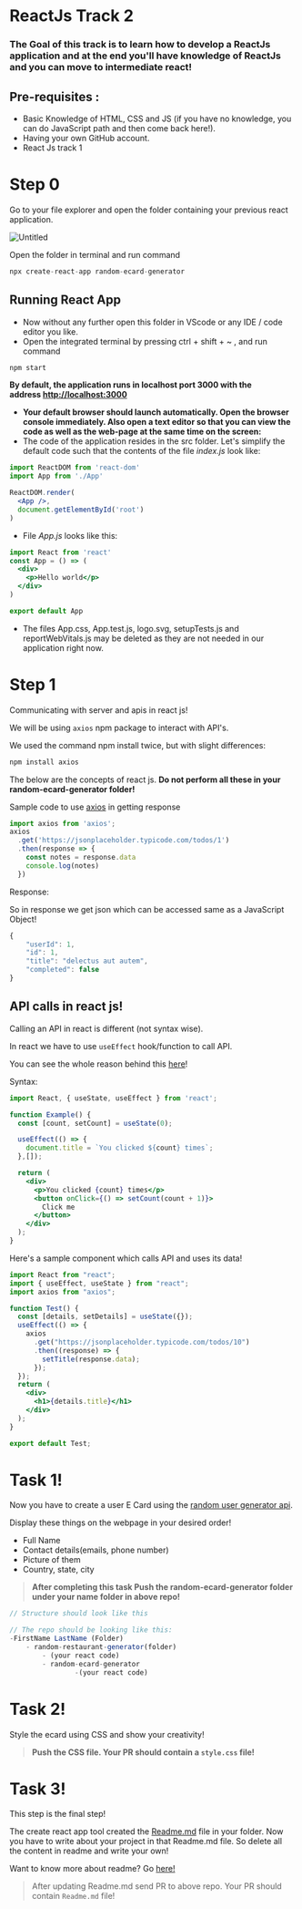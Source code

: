 # ReactJs Track 2

### The Goal of this track is to learn how to develop a ReactJs application and at the end you'll have knowledge of ReactJs and you can move to intermediate react!

## Pre-requisites :

- Basic Knowledge of HTML, CSS and JS (if you have no knowledge, you can do JavaScript path and then come back here!).
- Having your own GitHub account.
- React Js track 1

# Step 0

Go to your file explorer and open the folder containing your previous react application.  

![Untitled](ReactJs%20Track%202%2081a6045dcdf74fa78009dc27855805f0/Untitled.png)

Open the folder in terminal and run command

```jsx
npx create-react-app random-ecard-generator
```

## Running React App

- Now without any further open this folder in VScode or any IDE / code editor  you like.
- Open the integrated terminal by pressing ctrl + shift + ~ , and run command

```jsx
npm start
```

**By default, the application runs in localhost port 3000 with the address [http://localhost:3000](http://localhost:3000/)**

- **Your default browser should launch automatically. Open the browser console immediately. Also open a text editor so that you can view the code as well as the web-page at the same time on the screen:**
- The code of the application resides in the src folder. Let's simplify the default code such that the contents of the file *index.js* look like:

```jsx
import ReactDOM from 'react-dom'
import App from './App'

ReactDOM.render(
  <App />,
  document.getElementById('root')
)
```

- File *App.js* looks like this:

```jsx
import React from 'react'
const App = () => (
  <div>
    <p>Hello world</p>
  </div>
)

export default App
```

- The files App.css, App.test.js, logo.svg, setupTests.js and reportWebVitals.js may be deleted as they are not needed in our application right now.

# Step 1

Communicating with server and apis in react js!

We will be using `axios` npm package to interact with API's.

We used the command npm install twice, but with slight differences:

```jsx
npm install axios
```

The below are the concepts of react js. **Do not perform all these in your random-ecard-generator folder!**

Sample code to use [axios](https://www.npmjs.com/package/axios) in getting response

```jsx
import axios from 'axios';
axios
  .get('https://jsonplaceholder.typicode.com/todos/1')
  .then(response => {
    const notes = response.data
    console.log(notes)
  })
```

Response:

So in response we get json which can be accessed same as a JavaScript Object!

```jsx
{
	"userId": 1,
	"id": 1,
	"title": "delectus aut autem",
	"completed": false
}
```

## API calls in react js!

Calling an API in react is different (not syntax wise).

In react we have to use `useEffect` hook/function to call API.

You can see the whole reason behind this [here](https://reactjs.org/docs/hooks-effect.html)!

Syntax:

```jsx
import React, { useState, useEffect } from 'react';

function Example() {
  const [count, setCount] = useState(0);

  useEffect(() => {
    document.title = `You clicked ${count} times`;
  },[]);

  return (
    <div>
      <p>You clicked {count} times</p>
      <button onClick={() => setCount(count + 1)}>
        Click me
      </button>
    </div>
  );
}
```

Here's a sample component which calls API and uses its data!

```jsx
import React from "react";
import { useEffect, useState } from "react";
import axios from "axios";

function Test() {
  const [details, setDetails] = useState({});
  useEffect(() => {
    axios
      .get("https://jsonplaceholder.typicode.com/todos/10")
      .then((response) => {
        setTitle(response.data);
      });
  });
  return (
    <div>
      <h1>{details.title}</h1>
    </div>
  );
}

export default Test;
```

# Task 1!

Now you have to create a user E Card using the [random user generator api](https://randomuser.me/api/).

Display these things on the webpage in your desired order!

- Full Name
- Contact details(emails, phone number)
- Picture of them
- Country, state, city

> **After completing this task Push the random-ecard-generator folder under your name folder in above repo!**
> 

```jsx
// Structure should look like this

// The repo should be looking like this:
-FirstName LastName (Folder)
    - random-restaurant-generator(folder)
        - (your react code)
		- random-ecard-generator
				-(your react code)
```

# Task 2!

Style the ecard using CSS and show your creativity!

> **Push the CSS file. Your PR should contain a  `style.css` file!**
> 

# Task 3!

This step is the final step!

The create react app tool created the [Readme.md](http://Readme.md) file in your folder. Now you have to write about your project in that Readme.md file. So delete all the content in readme and write your own!

Want to know more about readme? Go [here!](https://github.com/adam-p/markdown-here/wiki/Markdown-Cheatsheet)

> After updating Readme.md send PR to above repo. Your PR should contain `Readme.md` file!
>

